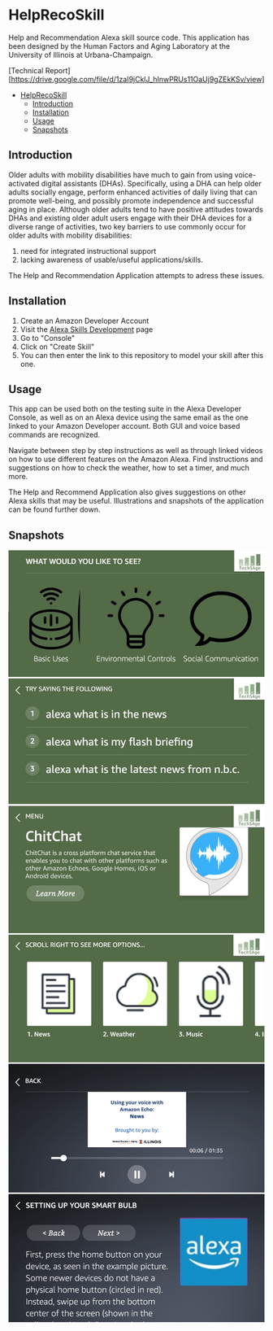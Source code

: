 # HelpRecoSkill
Help and Recommendation Alexa skill source code. This application has been designed by the Human Factors and Aging Laboratory at the University of Illinois at Urbana-Champaign.
  
[Technical Report][https://drive.google.com/file/d/1zaI9jCklJ_hInwPRUs11OaUj9gZEkKSv/view]
  
- [HelpRecoSkill](#helprecoskill)
  - [Introduction](#introduction)
  - [Installation](#installation)
  - [Usage](#usage)
  - [Snapshots](#snapshots)

## Introduction
Older adults with mobility disabilities have much to gain from using voice-activated digital assistants (DHAs). Specifically, using a DHA can help older adults socially engage, perform enhanced activities of daily living that can promote well-being, and possibly promote independence and successful aging in place. Although older adults tend to have positive attitudes towards DHAs and existing older adult users engage with their DHA devices for a diverse range of activities, two key barriers to use commonly occur for older adults with mobility disabilities: 

1. need for integrated instructional support
2. lacking awareness of usable/useful applications/skills.

The Help and Recommendation Application attempts to adress these issues.

## Installation
1. Create an Amazon Developer Account
2. Visit the [Alexa Skills Development](https://developer.amazon.com/en-US/alexa/alexa-skills-kit) page
3. Go to "Console"
4. Click on "Create Skill"
5. You can then enter the link to this repository to model your skill after this one.

## Usage
This app can be used both on the testing suite in the Alexa Developer Console, as well as on an Alexa device using the same email as the one linked to your Amazon Developer account. Both GUI and voice based commands are recognized.
  
Navigate between step by step instructions as well as through linked videos on how to use different features on the Amazon Alexa. Find instructions and suggestions on how to check the weather, how to set a timer, and much more.
  
The Help and Recommend Application also gives suggestions on other Alexa skills that may be useful. Illustrations and snapshots of the application can be found further down.

## Snapshots
![alt-text-1](https://raw.githubusercontent.com/vikramr2/HelpRecoSkill/main/snapshots/1.jpg)
![alt-text-1](https://raw.githubusercontent.com/vikramr2/HelpRecoSkill/main/snapshots/2.jpg)
![alt-text-1](https://raw.githubusercontent.com/vikramr2/HelpRecoSkill/main/snapshots/3.jpg)
![alt-text-1](https://raw.githubusercontent.com/vikramr2/HelpRecoSkill/main/snapshots/4.jpg)
![alt-text-1](https://raw.githubusercontent.com/vikramr2/HelpRecoSkill/main/snapshots/5.jpg)
![alt-text-1](https://raw.githubusercontent.com/vikramr2/HelpRecoSkill/main/snapshots/6.jpg)
